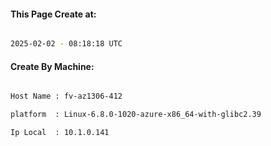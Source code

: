 
   
#### This Page Create at:

```bash

2025-02-02 - 08:18:18 UTC

```

#### Create By Machine:

```bash

Host Name : fv-az1306-412

platform  : Linux-6.8.0-1020-azure-x86_64-with-glibc2.39

Ip Local  : 10.1.0.141

```

